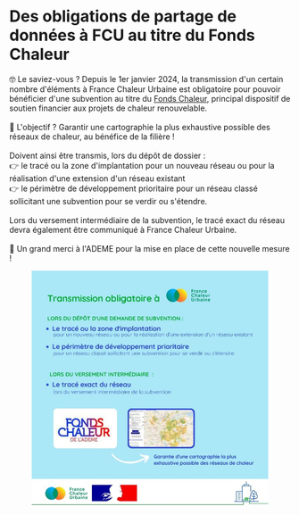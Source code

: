 # Des obligations de partage de données à FCU au titre du Fonds Chaleur

🤓 Le saviez-vous ? Depuis le 1er janvier 2024, la transmission d'un certain nombre d'éléments à France Chaleur Urbaine est obligatoire pour pouvoir bénéficier d'une subvention au titre du [Fonds Chaleur](https://fondschaleur.ademe.fr/), principal dispositif de soutien financier aux projets de chaleur renouvelable.\
\
🎯 L'objectif ? Garantir une cartographie la plus exhaustive possible des réseaux de chaleur, au bénéfice de la filière !\
\
Doivent ainsi être transmis, lors du dépôt de dossier :\
👉 le tracé ou la zone d'implantation pour un nouveau réseau ou pour la réalisation d'une extension d'un réseau existant\
👉 le périmètre de développement prioritaire pour un réseau classé sollicitant une subvention pour se verdir ou s'étendre.\
\
Lors du versement intermédiaire de la subvention, le tracé exact du réseau devra également être communiqué à France Chaleur Urbaine.\
\
🙏 Un grand merci à l'ADEME pour la mise en place de cette nouvelle mesure !

<figure><img src=".gitbook/assets/4.jpg" alt=""><figcaption></figcaption></figure>
